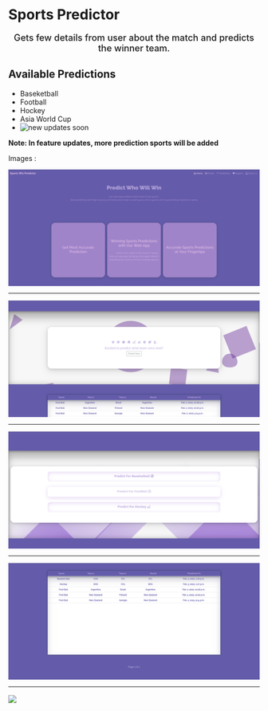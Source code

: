 # Sports Predictor


<div align="center" style="font-size: 18px; font-weight: 500;">

Gets few details from user about the match and predicts the winner team.

</div>

## Available Predictions 

- Baseketball
- Football
- Hockey
- Asia World Cup
- <img src="https://thumbs.gfycat.com/BelatedBarrenAssassinbug-size_restricted.gif" alt="new updates soon" width="300px" height="30px">

**Note: In feature updates, more prediction sports will be added**

Images :

<img src="static/data/1.png" align="center">

----

<img src="static/data/2.png" align="center">

----

<img src="static/data/3.png" align="center">

----

<img src="static/data/4.png" align="center">

----

<img src="https://cdn.dribbble.com/users/2290234/screenshots/5336091/responsive.gif" align="center">